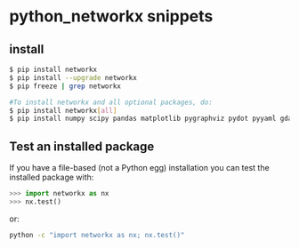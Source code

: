 # python_networkx snippets

## install
```bash
$ pip install networkx
$ pip install --upgrade networkx
$ pip freeze | grep networkx

#To install networkx and all optional packages, do:
$ pip install networkx[all]
$ pip install numpy scipy pandas matplotlib pygraphviz pydot pyyaml gdal
```


## Test an installed package
If you have a file-based (not a Python egg) installation you can test the installed package with:

```python
>>> import networkx as nx
>>> nx.test()
```

or:

```bash
python -c "import networkx as nx; nx.test()"
```






